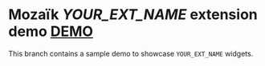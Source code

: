 # Mozaïk *YOUR_EXT_NAME* extension demo [DEMO][demo-url]

This branch contains a sample demo to showcase `YOUR_EXT_NAME` widgets.

[demo-url]: https://mozaik-github.herokuapp.com/
